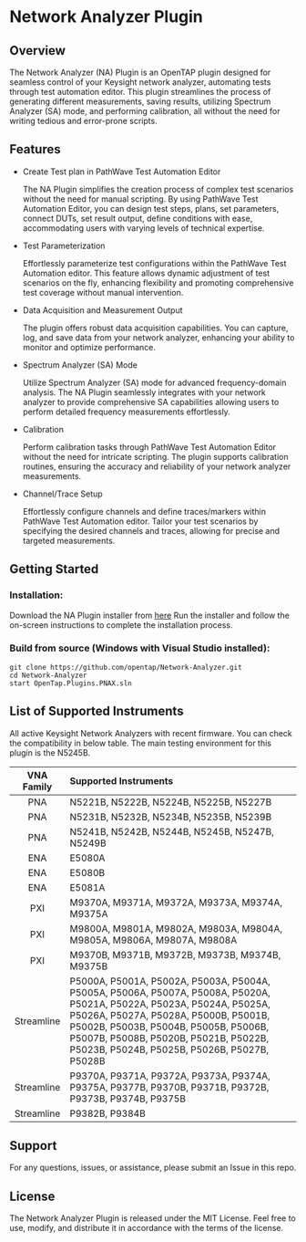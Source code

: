 # Network Analyzer Plugin

## Overview

The Network Analyzer (NA) Plugin is an OpenTAP plugin designed for seamless control of your Keysight network analyzer, automating tests through test automation editor. This plugin streamlines the process of generating different measurements, saving results, utilizing Spectrum Analyzer (SA) mode, and performing calibration, all without the need for writing tedious and error-prone scripts.

## Features
* Create Test plan in PathWave Test Automation Editor

    The NA Plugin simplifies the creation process of complex test scenarios without the need for manual scripting. By using PathWave Test Automation Editor, you can design test steps, plans, set parameters, connect DUTs, set result output, define conditions with ease, accommodating users with varying levels of technical expertise.

* Test Parameterization

    Effortlessly parameterize test configurations within the PathWave Test Automation editor. This feature allows dynamic adjustment of test scenarios on the fly, enhancing flexibility and promoting comprehensive test coverage without manual intervention.

* Data Acquisition and Measurement Output

    The plugin offers robust data acquisition capabilities. You can capture, log, and save data from your network analyzer, enhancing your ability to monitor and optimize performance.

* Spectrum Analyzer (SA) Mode
  
    Utilize Spectrum Analyzer (SA) mode for advanced frequency-domain analysis. The NA Plugin seamlessly integrates with your network analyzer to provide comprehensive SA capabilities allowing users to perform detailed frequency measurements effortlessly.

* Calibration

    Perform calibration tasks through PathWave Test Automation Editor without the need for intricate scripting. The plugin supports calibration routines, ensuring the accuracy and reliability of your network analyzer measurements.

* Channel/Trace Setup

    Effortlessly configure channels and define traces/markers within PathWave Test Automation editor. Tailor your test scenarios by specifying the desired channels and traces, allowing for precise and targeted measurements.

## Getting Started

### Installation:

Download the NA Plugin installer from [here](https://packages.opentap.io/#name=%2FPackages%2FNetwork+Analyzer&version=0.5.14%2B41b8f68e&os=Windows%2CLinux&architecture=AnyCPU)
Run the installer and follow the on-screen instructions to complete the installation process.

### Build from source (Windows with Visual Studio installed):
```
git clone https://github.com/opentap/Network-Analyzer.git
cd Network-Analyzer
start OpenTap.Plugins.PNAX.sln
```

## List of Supported Instruments
All active Keysight Network Analyzers with recent firmware. You can check the compatibility in below table. The main testing environment for this plugin is the N5245B.

| VNA Family | Supported Instruments |
| :---:      | :----                 |
| PNA        | N5221B, N5222B, N5224B, N5225B, N5227B |
| PNA        | N5231B, N5232B, N5234B, N5235B, N5239B |
| PNA        | N5241B, N5242B, N5244B, N5245B, N5247B, N5249B |
| ENA        | E5080A                |
| ENA        | E5080B                |
| ENA        | E5081A                |
| PXI        | M9370A, M9371A, M9372A, M9373A, M9374A, M9375A |
| PXI        | M9800A, M9801A, M9802A, M9803A, M9804A, M9805A, M9806A, M9807A, M9808A |
| PXI        | M9370B, M9371B, M9372B, M9373B, M9374B, M9375B |
| Streamline | P5000A, P5001A, P5002A, P5003A, P5004A, P5005A, P5006A, P5007A, P5008A, P5020A, P5021A, P5022A, P5023A, P5024A, P5025A, P5026A, P5027A, P5028A, P5000B, P5001B, P5002B, P5003B, P5004B, P5005B, P5006B, P5007B, P5008B, P5020B, P5021B, P5022B, P5023B, P5024B, P5025B, P5026B, P5027B, P5028B |
| Streamline | P9370A, P9371A, P9372A, P9373A, P9374A, P9375A, P9377B, P9370B, P9371B, P9372B, P9373B, P9374B, P9375B |
| Streamline | P9382B, P9384B |

## Support
For any questions, issues, or assistance, please submit an Issue in this repo.

## License
The Network Analyzer Plugin is released under the MIT License. Feel free to use, modify, and distribute it in accordance with the terms of the license.
